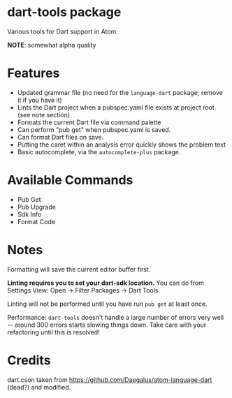 # dart-tools package

Various tools for Dart support in Atom.

**NOTE**: somewhat alpha quality

Features
========

* Updated grammar file (no need for the `language-dart` package; remove it if you have it)
* Lints the Dart project when a pubspec.yaml file exists
at project root. (see note section)
* Formats the current Dart file via command palette
* Can perform "pub get" when pubspec.yaml is saved.
* Can format Dart files on save.
* Putting the caret within an analysis error quickly shows the problem text
* Basic autocomplete, via the `autocomplete-plus` package.

Available Commands
==================

* Pub Get
* Pub Upgrade
* Sdk Info
* Format Code

Notes
=====

Formatting will save the current editor buffer first.

**Linting requires you to set your dart-sdk location.** You can do from
Settings View: Open -> Filter Packages -> Dart Tools.

Linting will not be performed until you have run `pub get` at least once.

Performance: `dart-tools` doesn't handle a large number of errors very well -- around 300 errors starts slowing things down. Take care with your refactoring until this is resolved!


Credits
=======

dart.cson taken from https://github.com/Daegalus/atom-language-dart (dead?) and modified.

